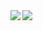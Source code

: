 <a href="https://lon9.github.io">
<img align="left" src="https://github-readme-stats.vercel.app/api?username=dkarakay&count_private=true&show_icons=true&theme=shades-of-purple" />
</a>


<a href="https://lon9.github.io">
<img align="left" src="https://github-readme-stats.vercel.app/api/top-langs/?username=dkarakay&theme=shades-of-purple&layout=compact&hide=html" />
</a>


<!--
**dkarakay/dkarakay** is a ✨ _special_ ✨ repository because its `README.md` (this file) appears on your GitHub profile.

Here are some ideas to get you started:

- 🔭 I’m currently working on ...
- 🌱 I’m currently learning ...
- 👯 I’m looking to collaborate on ...
- 🤔 I’m looking for help with ...
- 💬 Ask me about ...
- 📫 How to reach me: ...
- 😄 Pronouns: ...
- ⚡ Fun fact: ...
-->
